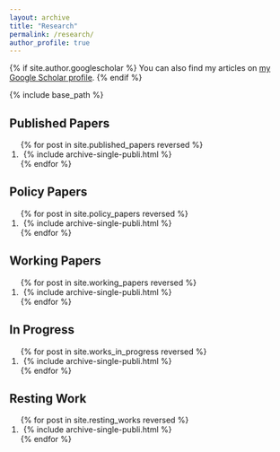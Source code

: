 ```yaml
---
layout: archive
title: "Research"
permalink: /research/
author_profile: true
---
```


{% if site.author.googlescholar %}
  You can also find my articles on <a href="{{ site.author.googlescholar }}">my Google Scholar profile</a>.
{% endif %}

{% include base_path %}

<h2>Published Papers</h2>
<ol style="padding-left: 20px;">
{% for post in site.published_papers reversed %}
  <li style="padding-left: 5px;"> 
    {% include archive-single-publi.html %}
  </li>
{% endfor %}
</ol>

<h2>Policy Papers</h2>
<ol style="padding-left: 20px;">
{% for post in site.policy_papers reversed %}
  <li style="padding-left: 5px;"> 
    {% include archive-single-publi.html %}
  </li>
{% endfor %}
</ol>

<h2>Working Papers</h2>
<ol style="padding-left: 20px;">
{% for post in site.working_papers reversed %}
  <li style="padding-left: 5px;"> 
    {% include archive-single-publi.html %}
  </li>
{% endfor %}
</ol>

<h2>In Progress</h2>
<ol style="padding-left: 20px;">
{% for post in site.works_in_progress reversed %}
  <li style="padding-left: 5px;"> 
    {% include archive-single-publi.html %} 
  </li>
{% endfor %}
</ol>

<h2>Resting Work</h2>
<ol style="padding-left: 20px;">
{% for post in site.resting_works reversed %}
  <li style="padding-left: 5px;"> 
    {% include archive-single-publi.html %}
  </li>
{% endfor %}
</ol>

